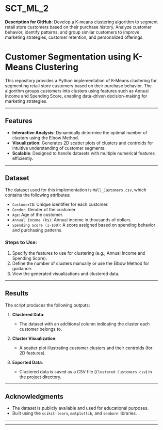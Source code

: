 # SCT_ML_2
**Description for GitHub:**   Develop a K-means clustering algorithm to segment retail store customers based on their purchase history. Analyze customer behavior, identify patterns, and group similar customers to improve marketing strategies, customer retention, and personalized offerings.

# Customer Segmentation using K-Means Clustering

This repository provides a Python implementation of K-Means clustering for segmenting retail store customers based on their purchase behavior. The algorithm groups customers into clusters using features such as Annual Income and Spending Score, enabling data-driven decision-making for marketing strategies.

---

## Features

- **Interactive Analysis**: Dynamically determine the optimal number of clusters using the Elbow Method.
- **Visualization**: Generates 2D scatter plots of clusters and centroids for intuitive understanding of customer segments.
- **Scalable**: Designed to handle datasets with multiple numerical features efficiently.

---

## Dataset

The dataset used for this implementation is `Mall_Customers.csv`, which contains the following attributes:

- `CustomerID`: Unique identifier for each customer.
- `Gender`: Gender of the customer.
- `Age`: Age of the customer.
- `Annual Income (k$)`: Annual income in thousands of dollars.
- `Spending Score (1-100)`: A score assigned based on spending behavior and purchasing patterns.

### Steps to Use:
1. Specify the features to use for clustering (e.g., Annual Income and Spending Score).
2. Define the number of clusters manually or use the Elbow Method for guidance.
3. View the generated visualizations and clustered data.

---

## Results

The script produces the following outputs:

1. **Clustered Data**:
   - The dataset with an additional column indicating the cluster each customer belongs to.

2. **Cluster Visualization**:
   - A scatter plot illustrating customer clusters and their centroids (for 2D features).

3. **Exported Data**:
   - Clustered data is saved as a CSV file (`Clustered_Customers.csv`) in the project directory.

---


## Acknowledgments

- The dataset is publicly available and used for educational purposes.
- Built using the `scikit-learn`, `matplotlib`, and `seaborn` libraries.

---



---


